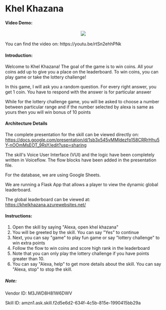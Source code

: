 # Khel Khazana

#### Video Demo: 
<div align="center">
  <a href="https://youtu.be/rtSn2ehhPNk"><img src="https://i.imgur.com/TA9Vi97.png"></a>
</div>
<br>
You can find the video on: https://youtu.be/rtSn2ehhPNk

#### Introduction:
Welcome to Khel Khazana! The goal of the game is to win coins. All your coins add up to give you a place on the leaderboard. To win coins, you can play game or take the lottery challenge!

In this game, I will ask you a random question. For every right answer, you get 1 coin. You have to respond with the answer is for particular answer

While for the lottery challenge game, you will be asked to choose a number between particular range and if the number selected by alexa is same as yours then you will win bonus of 10 points

#### Architecture Details
The complete presentation for the skill can be viewed directly on: https://docs.google.com/presentation/d/1sb3x545vMMldezfp158CRRrHhu5Y-nOOmMsEOT_9RsY/edit?usp=sharing

The skill's Voice User Interface (VUI) and the logic have been completely written in Voiceflow. The flow blocks have been added in the presentation file.

For the database, we are using Google Sheets.

We are running a Flask App that allows a player to view the dynamic global leaderboard. 

The global leaderboard can be viewed at: https://khelkhazana.azurewebsites.net/

#### Instructions:
1. Open the skill by saying "Alexa, open khel khazana"
2. You will be greeted by the skill. You can say "Yes" to continue
3. Next, you can say "game" to play fun game or say "lottery challenge" to win extra points
4. Follow the flow to win coins and score high rank in the leaderboard
5. Note that you can only play the lottery challenge if you have points greater than 10.
6. You can say "Alexa, help" to get more details about the skill. You can say "Alexa, stop" to stop the skill.

##### Note:
Vendor ID: M3JWD8H81W6DWV

Skill ID: amzn1.ask.skill.f2d5e6d2-634f-4c5b-815e-1990415bb29a
